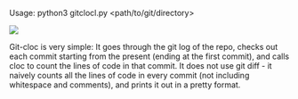 Usage: python3 gitclocl.py <path/to/git/directory>

![](https://imgur.com/a/mW188)

Git-cloc is very simple: It goes through the git log of the repo, checks out each commit starting from the present (ending at the first commit), and calls cloc to count the lines of code in that commit. It does not use git diff - it naively counts all the lines of code in every commit (not including whitespace and comments), and prints it out in a pretty format.

